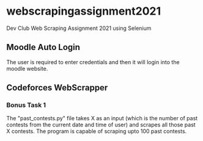 # webscrapingassignment2021
Dev Club Web Scraping Assignment 2021 using Selenium

## Moodle Auto Login
The user is required to enter credentials and then it will login into the moodle website.

## Codeforces WebScrapper
### Bonus Task 1

The "past_contests.py" file takes X as an input (which is the number of past contests from the current date and time of user) and scrapes all those past X contests.
The program is capable of scraping upto 100 past contests.

